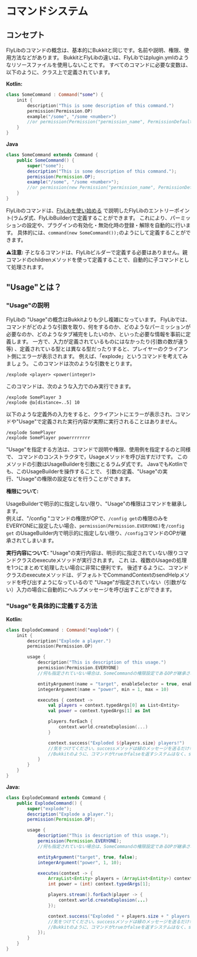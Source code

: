 # コマンドシステム

## コンセプト

FlyLibのコマンドの概念は、基本的にBukkitと同じです。名前や説明、権限、使用方法などがあります。 BukkitとFlyLibの違いは、FlyLibではplugin.ymlのようなリソースファイルを使用しないことです。
すべてのコマンドに必要な変数は、以下のように、クラス上で定義されています。

**Kotlin:**

```kotlin
class SomeCommand : Command("some") {
    init {
        description("This is some description of this command.")
        permission(Permission.OP)
        example("/some", "/some <number>")
        //or permission(Permission("permission_name", PermissionDefault.TRUE))
    }
}
```

**Java**

```java
class SomeCommand extends Command {
    public SomeCommand() {
        super("some");
        description("This is some description of this command.");
        permission(Permission.OP);
        example("/some", "/some <number>");
        //or permission(new Permission("permission_name", PermissionDefault.TRUE));
    }
}
```

FlyLibのコマンドは、[FlyLibを使い始める](https://github.com/TeamKun/flylib-reloaded/blob/master/wiki/ja/getting-started.md)
で説明したFlyLibのエントリーポイント(ラムダ式、FlyLibBuilder)で定義することができます。 これにより、パーミッションの設定や、プラグインの有効化・無効化時の登録・解除を自動的に行います。
具体的には、`command(new SomeCommand());`のようにして定義することができます。

**⚠️注意:** 子となるコマンドは、FlyLibビルダーで定義する必要はありません。親コマンドのchildrenメソッドを使って定義することで、自動的に子コマンドとして処理されます。

## "Usage"とは？

### "Usage"の説明

FlyLibの "Usage"の概念はBukkitよりも少し複雑になっています。
FlyLibでは、コマンドがどのような引数を取り、何をするのか、どのようなパーミッションが必要なのか、どのようなタブ補完をしたいのか、といった必要な情報を事前に定義します。 一方で、入力が定義されているものにはなかったり(引数の数が違う等)
、定義されている型とは異なる型だったりすると、プレイヤーのクライアント側にエラーが表示されます。 例えば、「explode」というコマンドを考えてみましょう。 このコマンドは次のような引数をとります。

```
/explode <player> <power(integer)>
```

このコマンドは、次のような入力でのみ実行できます。

```
/explode SomePlayer 3
/explode @a[distance=..5] 10
```

以下のような定義外の入力をすると、クライアントにエラーが表示され、コマンドや"Usage"で定義された実行内容が実際に実行されることはありません。

```
/explode SomePlayer
/explode SomePlayer powerrrrrrrr
```

"Usage"を指定する方法は、コマンドで説明や権限、使用例を指定するのと同様で、 コマンドのコンストラクタで，Usageメソッドを呼び出すだけです。 このメソッドの引数はUsageBuilderを引数にとるラムダ式です。
JavaでもKotlinでも、このUsageBuilderを操作することで、 引数の定義、"Usage"の実行、"Usage"の権限の設定などを行うことができます。

**権限について:**

UsageBuilderで明示的に指定しない限り、"Usage"の権限はコマンドを継承します。  
例えば、"/config "コマンドの権限がOPで、`/config get`の権限のみをEVERYONEに設定したい場合、`permission(Permission.EVERYONE)`を`/config get`
のUsageBuilder内で明示的に指定しない限り、`/config`コマンドのOPが継承されてしまいます。

**実行内容について:**
"Usage"の実行内容は、明示的に指定されていない限りコマンドクラスのexecuteメソッドが実行されます。 これ は、複数のUsageの処理を1つにまとめて処理したい場合に非常に便利です。
後述するように、コマンドクラスのexecuteメソッドは、デフォルトでCommandContextのsendHelpメソッドを呼び出すようになっているので
"Usage"が指定されていない（引数がない）入力の場合に自動的にヘルプメッセージを呼び出すことができます。

### "Usage"を具体的に定義する方法

**Kotlin:**

```kotlin
class ExplodeCommand : Command("explode") {
    init {
        description("Explode a player.")
        permission(Permission.OP)

        usage {
            description("This is description of this usage.")
            permission(Permission.EVERYONE)
            //何も指定されていない場合は、SomeCommandの権限設定であるOPが継承されます。

            entityArgument(name = "target", enableSelector = true, enableEntities = false)
            integerArgument(name = "power", min = 1, max = 10)

            executes { context ->
                val players = context.typedArgs[0] as List<Entity>
                val power = context.typedArgs[1] as Int

                players.forEach {
                    context.world.createExplosion(...)
                }

                context.success("Exploded ${players.size} players!")
                //気をつけてください。successメソッドは緑のメッセージを送るだけなので注意が必要です。 
                //Bukkitのように、コマンドがtrueかfalseを返すシステムはなく、successメソッドを呼んでもほかの処理は変わりません。
            }
        }
    }
}
```

**Java:**

```java
class ExplodeCommand extends Command {
    public ExplodeCommand() {
        super("explode");
        description("Explode a player.");
        permission(Permission.OP);

        usage {
            description("This is description of this usage.");
            permission(Permission.EVERYONE);
            //何も指定されていない場合は、SomeCommandの権限設定であるOPが継承されます。

            entityArgument("target", true, false);
            integerArgument("power", 1, 10);

            executes(context -> {
                ArrayList<Entity> players = (ArrayList<Entity>) context.typedArgs[0];
                int power = (int) context.typedArgs[1];

                players.stream().forEach(player -> {
                    context.world.createExplosion(...)
                });

                context.success("Exploded " + players.size + " players!");
                //気をつけてください。successメソッドは緑のメッセージを送るだけなので注意が必要です。 
                //Bukkitのように、コマンドがtrueかfalseを返すシステムはなく、successメソッドを呼んでもほかの処理は変わりません。
            });
        }
    }
}
```